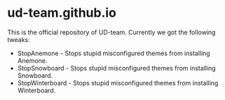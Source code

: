# ud-team.github.io
This is the official repository of UD-team. Currently we got the following tweaks:
* StopAnemone - Stops stupid misconfigured themes from installing Anemone.
* StopSnowboard - Stops stupid misconfigured themes from installing Snowboard.
* StopWinterboard - Stops stupid misconfigured themes from installing Winterboard.
